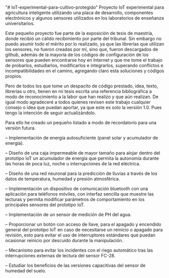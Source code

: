 "# IoT-experimental-para-cultivo-protegido" 
Proyecto IoT experimental para agricultura inteligente utilizando una placa de desarrollo, componentes electrónicos y algunos sensores utilizados en los laboratorios de enseñanza universitarios.

Este pequeño proyecto fue parte de la exposición de tesis de maestría, donde recibió un cálido recibimiento por parte del tribunal. Sin embargo no puedo asumir todo el mérito por lo realizado, ya que las librerías que utilizan los sensores, no fueron creadas por mí, sino que, fueron descargados de github, además de la mayoría de los códigos  de configuración de los sensores que pueden encontrarse hoy en Internet y que me tome el trabajo de probarlos, estudiarlos, modificarlos e integrarlos, superando conflictos e incompatibilidades en el camino, agregando claro esta soluciones y códigos propios. 

Pero de todos los que tome un despacito de código prestado, idea, texto, librerías u otro, tienen en mi tesis escrita una referencia bibliográfica a modo de reconocimiento a la labor que han realizo y que aún realizan. De igual modo agradeceré a todos quienes revisen este trabajo cualquier consejo o idea que puedan aportar, ya que este es solo la versión 1.0. Pues tengo la intención de seguir actualizándolo. 

Para ello he creado un pequeño listado a modo de recordatorio para una versión futura.

–	Implementación de energía autosuficiente (panel solar y acumulador de energía).

–	Diseño de una caja impermeable de mayor tamaño para alojar dentro del prototipo IoT un acumulador de energía que permita la autonomía durante las horas de poca luz, noche u interrupciones de la red eléctrica.

–	Diseño de una red neuronal para la predicción de lluvias a través de los datos de temperatura, humedad y presión atmosférica. 

–	Implementación un dispositivo de comunicación bluetooth con una aplicación para teléfonos móviles, con interfaz sencilla que muestre las lecturas y permita modificar parámetros de comportamiento en los principales sensores del prototipo IoT. 

–	Implementación de un sensor de medición de PH del agua.

–	Proporcionar un botón con acceso de llave, para el apagado y encendido general del prototipo IoT en caso de necesitarse un reinicio o apagado para revisión, esto para evitar el uso de interruptores estándares que puedan ocasionar reinicio por descuido durante la manipulación. 

–	Mecanismo para evitar los incidentes con el riego automático tras las interrupciones externas de lectura del sensor FC-28.

–	Estudiar los beneficios de las versiones capacitivas del sensor de humedad del suelo. 
